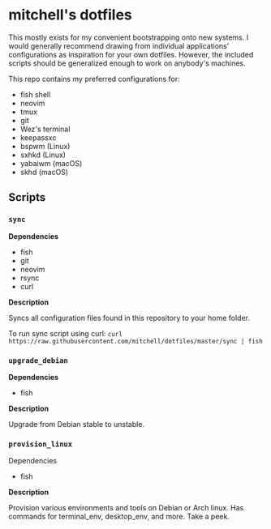 # mitchell's dotfiles

This mostly exists for my convenient bootstrapping onto new systems. I would generally recommend
drawing from individual applications' configurations as inspiration for your own dotfiles. However,
the included scripts should be generalized enough to work on anybody's machines.

This repo contains my preferred configurations for:

- fish shell
- neovim
- tmux
- git
- Wez's terminal
- keepassxc
- bspwm (Linux)
- sxhkd (Linux)
- yabaiwm (macOS)
- skhd (macOS)

## Scripts

### `sync`

**Dependencies**

- fish
- git
- neovim
- rsync
- curl

**Description**

Syncs all configuration files found in this repository to your home folder.

To run sync script using curl: `curl https://raw.githubusercontent.com/mitchell/dotfiles/master/sync | fish`

### `upgrade_debian`

**Dependencies**

- fish

**Description**

Upgrade from Debian stable to unstable.

### `provision_linux`

Dependencies

- fish

**Description**

Provision various environments and tools on Debian or Arch linux. Has
commands for terminal_env, desktop_env, and more. Take a peek.
